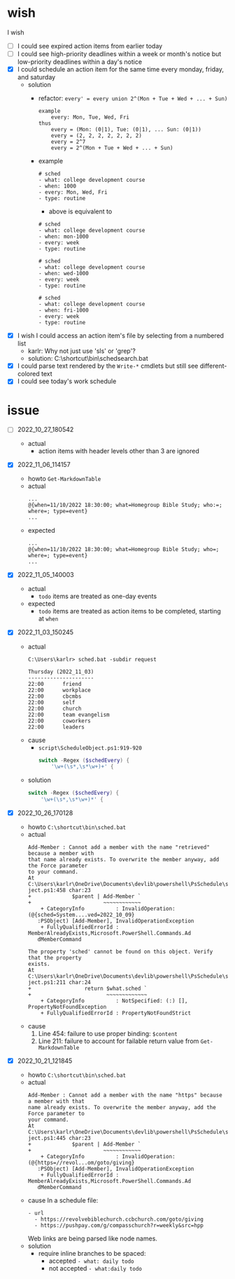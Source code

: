 # wish
I wish
- [ ] I could see expired action items from earlier today
- [ ] I could see high-priority deadlines within a week or month's notice but low-priority deadlines within a day's notice
- [x] I could schedule an action item for the same time every monday, friday, and saturday
  - solution
    - refactor: ``every' = every union 2^(Mon + Tue + Wed + ... + Sun)``
      ```
      example
          every: Mon, Tue, Wed, Fri
      thus
          every = (Mon: (0|1), Tue: (0|1), ... Sun: (0|1))
          every = (2, 2, 2, 2, 2, 2, 2)
          every = 2^7
          every = 2^(Mon + Tue + Wed + ... + Sun)
      ```
    - example

      ```
      # sched
      - what: college development course
      - when: 1000
      - every: Mon, Wed, Fri
      - type: routine
      ```
      - above is equivalent to

      ```
      # sched
      - what: college development course
      - when: mon-1000
      - every: week
      - type: routine

      # sched
      - what: college development course
      - when: wed-1000
      - every: week
      - type: routine

      # sched
      - what: college development course
      - when: fri-1000
      - every: week
      - type: routine
      ```
- [x] I wish I could access an action item's file by selecting from a numbered list
  - karlr: Why not just use 'sls' or 'grep'?
  - solution: C:\shortcut\bin\schedsearch.bat
- [x] I could parse text rendered by the ``Write-*`` cmdlets but still see different-colored text
- [x] I could see today's work schedule

# issue
- [ ] 2022_10_27_180542
  - actual
    - action items with header levels other than 3 are ignored
- [x] 2022_11_06_114157
  - howto
    ``Get-MarkdownTable``
  - actual
    ```
    ...
    @{when=11/10/2022 18:30:00; what=Homegroup Bible Study; who:=; where=; type=event}
    ...
    ```
  - expected
    ```
    ...
    @{when=11/10/2022 18:30:00; what=Homegroup Bible Study; who=; where=; type=event}
    ...
    ```
- [x] 2022_11_05_140003
  - actual
    - ``todo`` items are treated as one-day events
  - expected
    - ``todo`` items are treated as action items to be completed, starting at ``when``
- [x] 2022_11_03_150245
  - actual
    ```
    C:\Users\karlr> sched.bat -subdir request

    Thursday (2022_11_03)
    ---------------------
    22:00      friend
    22:00      workplace
    22:00      cbcmbs
    22:00      self
    22:00      church
    22:00      team evangelism
    22:00      coworkers
    22:00      leaders
    ```
  - cause
    - ``script\ScheduleObject.ps1:919-920``
      ```powershell
      switch -Regex ($schedEvery) {
          '\w+(\s*,\s*\w+)+' {
      ```
  - solution
    ```powershell
    switch -Regex ($schedEvery) {
        '\w+(\s*,\s*\w+)*' {
    ```
- [x] 2022_10_26_170128
  - howto
    ``C:\shortcut\bin\sched.bat``
  - actual
    ```
    Add-Member : Cannot add a member with the name "retrieved" because a member with
    that name already exists. To overwrite the member anyway, add the Force parameter
    to your command.
    At C:\Users\karlr\OneDrive\Documents\devlib\powershell\PsSchedule\script\ScheduleOb
    ject.ps1:458 char:23
    +             $parent | Add-Member `
    +                       ~~~~~~~~~~~~
        + CategoryInfo          : InvalidOperation: (@{sched=System....ved=2022_10_09}
       :PSObject) [Add-Member], InvalidOperationException
        + FullyQualifiedErrorId : MemberAlreadyExists,Microsoft.PowerShell.Commands.Ad
       dMemberCommand

    The property 'sched' cannot be found on this object. Verify that the property
    exists.
    At C:\Users\karlr\OneDrive\Documents\devlib\powershell\PsSchedule\script\ScheduleOb
    ject.ps1:211 char:24
    +                 return $what.sched `
    +                        ~~~~~~~~~~~~~
        + CategoryInfo          : NotSpecified: (:) [], PropertyNotFoundException
        + FullyQualifiedErrorId : PropertyNotFoundStrict
    ```
  - cause
    1. Line 454: failure to use proper binding: ``$content``
    2. Line 211: failure to account for failable return value from ``Get-MarkdownTable``

- [x] 2022_10_21_121845
  - howto
    ``C:\shortcut\bin\sched.bat``
  - actual
    ```
    Add-Member : Cannot add a member with the name "https" because a member with that
    name already exists. To overwrite the member anyway, add the Force parameter to
    your command.
    At C:\Users\karlr\OneDrive\Documents\devlib\powershell\PsSchedule\script\ScheduleOb
    ject.ps1:445 char:23
    +             $parent | Add-Member `
    +                       ~~~~~~~~~~~~
        + CategoryInfo          : InvalidOperation: (@{https=//revol...om/goto/giving}
       :PSObject) [Add-Member], InvalidOperationException
        + FullyQualifiedErrorId : MemberAlreadyExists,Microsoft.PowerShell.Commands.Ad
       dMemberCommand
    ```
  - cause
    In a schedule file:
    ```
    - url
      - https://revolvebiblechurch.ccbchurch.com/goto/giving
      - https://pushpay.com/g/compasschurch?r=weekly&src=hpp
    ```
    Web links are being parsed like node names.
  - solution
    - require inline branches to be spaced:
      - accepted
        ``- what: daily todo``
      - not accepted
        ``- what:daily todo``


